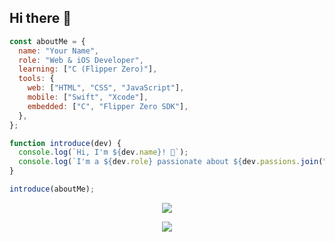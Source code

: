 ## Hi there 👋

```js
const aboutMe = {
  name: "Your Name",
  role: "Web & iOS Developer",
  learning: ["C (Flipper Zero)"],
  tools: {
    web: ["HTML", "CSS", "JavaScript"],
    mobile: ["Swift", "Xcode"],
    embedded: ["C", "Flipper Zero SDK"],
  },
};

function introduce(dev) {
  console.log(`Hi, I'm ${dev.name}! 👋`);
  console.log(`I'm a ${dev.role} passionate about ${dev.passions.join(", ")}.`);
}

introduce(aboutMe);
```

<p align="center">
    <img src="https://github-readme-stats.vercel.app/api/top-langs/?username=TAxelAnderson&layout=compact&theme=tokyonight"/>
</p>
<!-- <p align="center">
    <img src="https://skillicons.dev/icons?i=apple,linux,bash,html,sass,ts,py,c,cpp,go,rust,zig,neovim"/>
</p>
-->
<p align="center">
    <img src="https://github-readme-stats.vercel.app/api?username=TAxelAnderson&rank_icon=github&show_icons=true&theme=tokyonight"/>
</p>
